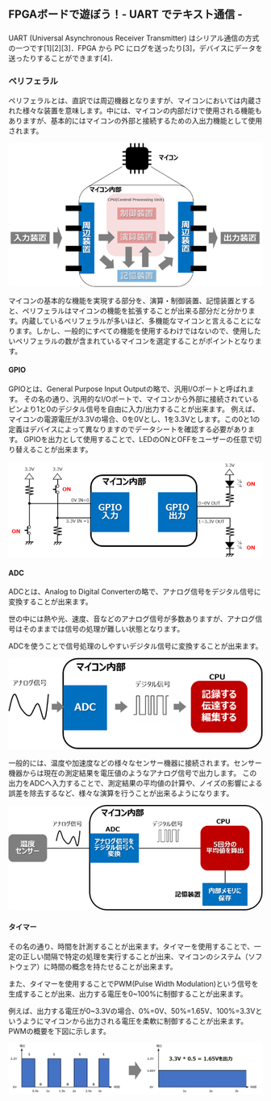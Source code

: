 ## FPGAボードで遊ぼう！- UART でテキスト通信 -

### 
UART (Universal Asynchronous Receiver Transmitter) はシリアル通信の方式の一つです[1][2][3]．FPGA から PC にログを送ったり[3]，デバイスにデータを送ったりすることができます[4]．



### ペリフェラル
ペリフェラルとは、直訳では周辺機器となりますが、マイコンにおいては内蔵された様々な装置を意味します。中には、マイコンの内部だけで使用される機能もありますが、基本的にはマイコンの外部と接続するための入出力機能として使用されます。


![alt text](image/4/1.png)

マイコンの基本的な機能を実現する部分を、演算・制御装置、記憶装置とすると、ペリフェラルはマイコンの機能を拡張することが出来る部分だと分かります。内蔵しているペリフェラルが多いほど、多機能なマイコンと言えることになります。しかし、一般的にすべての機能を使用するわけではないので、使用したいペリフェラルの数が含まれているマイコンを選定することがポイントとなります。

#### GPIO
GPIOとは、General Purpose Input Outputの略で、汎用I/Oポートと呼ばれます。
その名の通り、汎用的なI/Oポートで、マイコンから外部に接続されているピンより1と0のデジタル信号を自由に入力/出力することが出来ます。
例えば、マイコンの電源電圧が3.3Vの場合、0を0Vとし、1を3.3Vとします。この0と1の定義はデバイスによって異なりますのでデータシートを確認する必要があります。
GPIOを出力として使用することで、LEDのONとOFFをユーザーの任意で切り替えることが出来ます。

![alt text](image/4/2.png)

#### ADC
ADCとは、Analog to Digital Converterの略で、アナログ信号をデジタル信号に変換することが出来ます。

世の中には熱や光、速度、音などのアナログ信号が多数ありますが、アナログ信号はそのままでは信号の処理が難しい状態となります。

ADCを使うことで信号処理のしやすいデジタル信号に変換することが出来ます。

![alt text](image/4/3.png)

一般的には、温度や加速度などの様々なセンサー機器に接続されます。センサー機器からは現在の測定結果を電圧値のようなアナログ信号で出力します。
この出力をADCへ入力することで、測定結果の平均値の計算や、ノイズの影響による誤差を除去するなど、様々な演算を行うことが出来るようになります。

![alt text](image/4/4.png)

#### タイマー
その名の通り、時間を計測することが出来ます。タイマーを使用することで、一定の正しい間隔で特定の処理を実行することが出来、マイコンのシステム（ソフトウェア）に時間の概念を持たせることが出来ます。

また、タイマーを使用することでPWM(Pulse Width Modulation)という信号を生成することが出来、出力する電圧を0~100%に制御することが出来ます。

例えば、出力する電圧が0~3.3Vの場合、0%=0V、50%=1.65V、100%=3.3Vというようにマイコンから出力される電圧を柔軟に制御することが出来ます。PWMの概要を下図に示します。

![alt text](image/4/5.png)

